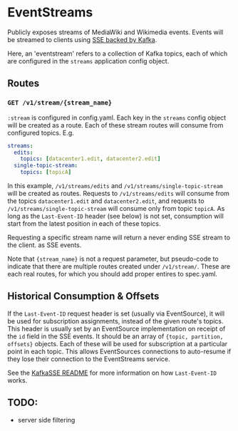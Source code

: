 # EventStreams

Publicly exposes streams of MediaWiki and Wikimedia events.  Events will
be streamed to clients using [SSE backed by Kafka](https://github.com/wikimedia/kafkasse).

Here, an 'eventstream' refers to a collection of Kafka topics, each of which are configured
in the `streams` application config object.


## Routes

### `GET /v1/stream/{stream_name}`

`:stream` is configured in config.yaml.  Each key in the `streams` config object will be
created as a route.  Each of these stream routes will consume from configured topics.  E.g.

```yaml
streams:
  edits:
    topics: [datacenter1.edit, datacenter2.edit]
  single-topic-stream:
    topics: [topicA]
```

In this example, `/v1/streams/edits` and `/v1/streams/single-topic-stream` will be created as
routes. Requests to `/v1/streams/edits` will consume from the topics `datacenter1.edit` and
`datacenter2.edit`, and requests to `/v1/streams/single-topic-stream` will consume only from topic
`topicA`.  As long as the `Last-Event-ID` header (see below) is not set, consumption will
start from the latest position in each of these topics.

Requesting a specific stream name will return a never ending SSE stream to the client.
as SSE events.

Note that `{stream_name}` is not a request parameter, but pseudo-code to indicate that
there are multiple routes created under `/v1/stream/`.  These are each real routes, for
which you should add proper entires to spec.yaml.


## Historical Consumption & Offsets
If the `Last-Event-ID` request header is set (usually via EventSource), it will be used for
subscription assignments, instead of the given route's topics.  This header is usually set by an
EventSource implementation on receipt of the `id` field in the SSE events.
It should be an array of `{topic, partition, offsets}` objects.  Each of these will be used for
subscription at a particular point in each topic.  This allows EventSources connections
to auto-resume if they lose their connection to the EventStreams service.

See the [KafkaSSE README](https://github.com/wikimedia/kafkasse#kafkasse) for more information on
how `Last-Event-ID` works.


## TODO:
- server side filtering

